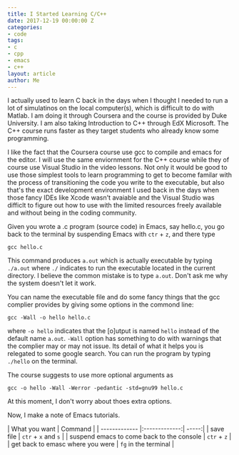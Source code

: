 ```yaml
---
title: I Started Learning C/C++
date: 2017-12-19 00:00:00 Z
categories:
- code
tags:
- c
- cpp
- emacs
- c++
layout: article
author: Me
---
```


I actually used to learn C back in the days when I thought I needed to run a lot of simulatinos on the local computer(s), which is difficult to do with Matlab. I am doing it through Coursera and the course is provided by Duke University. I am also taking Introduction to C++ through EdX Microsoft. The C++ course runs faster as they target students who already know some programming.

I like the fact that the Coursera course use gcc to compile and emacs for the editor. I will use the same enviornment for the C++ course while they of course use Visual Studio in the video lessons. Not only it would be good to use those simplest tools to learn programming to get to become familar with the process of transitioning the code you write to the executable, but also that's the exact development environment I used back in the days when those fancy IDEs like Xcode wasn't avaiable and the Visual Studio was difficlt to figure out how to use with the limited resources freely available and without being in the coding community. 

Given you wrote a .c program (source code) in Emacs, say hello.c, you go back to the terminal by suspending Emacs with `ctr` + `z`, and there type
```terminal
gcc hello.c
``` 
This command produces `a.out` which is actually executable by typing `./a.out` where `./` indicates to run the executable located in the current directory. I believe the common mistake is to type `a.out`. Don't ask me why the system doesn't let it work.

You can name the executable file and do some fancy things that the gcc complier provides by giving some options in the commond line:
```terminal
gcc -Wall -o hello hello.c
```
where `-o hello` indicates that the [o]utput is named `hello` instead of the default name `a.out`. `-Wall` option has something to do with warnings that the complier may or may not issue. Its detail of what it helps you is relegated to some google search. You can run the program by typing `./hello` on the terminal.

The course suggests to use more optional arguments as
```
gcc -o hello -Wall -Werror -pedantic -std=gnu99 hello.c
```
At this moment, I don't worry about thoes extra options.

Now, I make a note of Emacs tutorials.

| What you want        | Command  |
| ------------- |:-------------:| -----:|
| save file      | `ctr` + `x` and `s` |
| suspend emacs to come back to the console     | `ctr` + `z`  |
| get back to emasc where you were  | `fg` in the terminal |